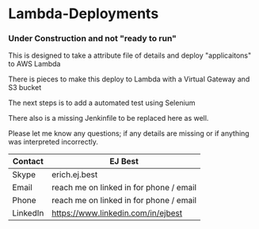 # Lambda-Deployments

### Under Construction and not "ready to run"

This is designed to take a attribute file of details and deploy "applicaitons" to AWS Lambda 

There is pieces to make this deploy to Lambda with a Virtual Gateway and S3 bucket 

The next steps is to add a automated test using Selenium 

There also is a missing Jenkinfile to be replaced here as well.

Please let me know any questions; if any details are missing or if anything was interpreted incorrectly.

| Contact  | EJ Best
| ------------ | -------------------------------------
| Skype | erich.ej.best
| Email | reach me on linked in for phone / email
| Phone | reach me on linked in for phone / email 
| LinkedIn | https://www.linkedin.com/in/ejbest
